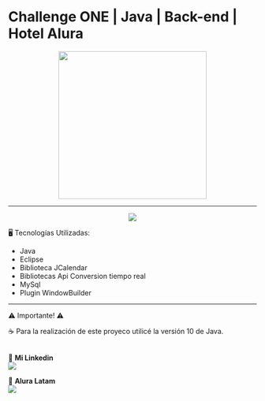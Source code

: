 # Challenge ONE | Java | Back-end | Hotel Alura

<p align="center" >
     <img width="300" heigth="300" src="https://user-images.githubusercontent.com/91544872/189419040-c093db78-c970-4960-8aca-ffcc11f7ffaf.png">
</p>

---

<p align="center" >
<img src="src/imagenes/Hotel_Alura.gif">
</p>
 🖥️ Tecnologías Utilizadas:

- Java
- Eclipse
- Biblioteca JCalendar
- Bibliotecas Api Conversion tiempo real
- MySql
- Plugin WindowBuilder </br>

---
 ⚠️ Importante! ⚠️

☕ Para la realización de este proyeco utilicé la versión 10 de Java. </br></br>


🧡 <strong>Mi Linkedin</strong></br>
<a href="https://www.linkedin.com/in/c%C3%A9sar-rosa-007104237/" target="_blank">
<img src="https://img.shields.io/badge/-LinkedIn-%230077B5?style=for-the-badge&logo=linkedin&logoColor=white" target="_blank"></a>

💙 <strong>Alura Latam</strong></br>
<a href="https://www.linkedin.com/company/alura-latam/mycompany/" target="_blank">
<img src="https://img.shields.io/badge/-LinkedIn-%230077B5?style=for-the-badge&logo=linkedin&logoColor=white" target="_blank"></a>
